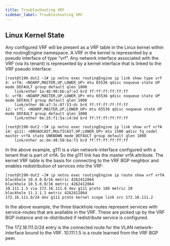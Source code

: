 ```yaml
---
title: Troubleshooting VRF
sidebar_label: Troubleshooting VRF
---
```


## Linux Kernel State

Any configured VRF will be present as a VRF table in the Linux kernel within the routingEngine namespace. A VRF in the kernel is represented by a pseudo interface of type “vrf”. Any network interface associated with the VRF (via its tenant) is represented by a kernel interface that is linked to the VRF pseudo interface:
```
[root@t190-dut2 ~]# ip netns exec routingEngine ip link show type vrf
4: vrfA: <NOARP,MASTER,UP,LOWER_UP> mtu 65536 qdisc noqueue state UP mode DEFAULT group default qlen 1000
    link/ether 1a:4b:90:bb:a7:e3 brd ff:ff:ff:ff:ff:ff
5: vrfB: <NOARP,MASTER,UP,LOWER_UP> mtu 65536 qdisc noqueue state UP mode DEFAULT group default qlen 1000
    link/ether 86:a7:3c:07:53:dc brd ff:ff:ff:ff:ff:ff
12: vrfC: <NOARP,MASTER,UP,LOWER_UP> mtu 65536 qdisc noqueue state UP mode DEFAULT group default qlen 1000
    link/ether 0e:25:f1:5a:c4:bd brd ff:ff:ff:ff:ff:ff

[root@t190-dut2 ~]# ip netns exec routingEngine ip link show vrf vrfA
14: g111: <BROADCAST,MULTICAST,UP,LOWER_UP> mtu 1500 qdisc fq_codel master vrfA state UNKNOWN mode DEFAULT group default qlen 1000
    link/ether ac:de:48:50:ba:73 brd ff:ff:ff:ff:ff:ff
```

In the above example, g111 is a vlan network-interface configured with a tenant that is part of vrfA. So the g111 link has the master vrfA attribute.
The kernel VRF table is the basis for connecting to the VRF BGP neighbor and enables redistribution of services into the VRF: 
```
[root@t190-dut2 ~]# ip netns exec routingEngine ip route show vrf vrfA
blackhole 10.4.0.0/16 metric 4262412864 
blackhole 10.5.0.0/16 metric 4262412864 
10.111.1.5 via 172.16.111.6 dev g111 proto 186 metric 20 
blackhole 11.1.1.1 metric 4262412864 
172.16.111.0/24 dev g111 proto kernel scope link src 172.16.111.2
```

In the above example, the three blackhole routes represent services with service-routes that are available in the VRF. These are picked up by the VRF BGP instance and re-distributed if redistribute service is configured.

The 172.16.111.0/24 entry is the connected route for the VLAN network-interface bound to the VRF. 10.111.1.5 is a route learned from the VRF BGP peer.
